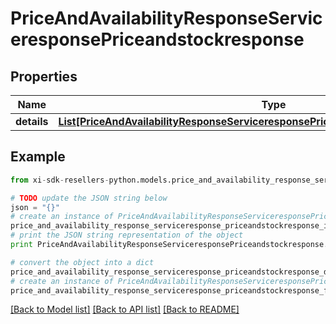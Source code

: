 # PriceAndAvailabilityResponseServiceresponsePriceandstockresponse


## Properties

Name | Type | Description | Notes
------------ | ------------- | ------------- | -------------
**details** | [**List[PriceAndAvailabilityResponseServiceresponsePriceandstockresponseDetailsInner]**](PriceAndAvailabilityResponseServiceresponsePriceandstockresponseDetailsInner.md) |  | [optional] 

## Example

```python
from xi-sdk-resellers-python.models.price_and_availability_response_serviceresponse_priceandstockresponse import PriceAndAvailabilityResponseServiceresponsePriceandstockresponse

# TODO update the JSON string below
json = "{}"
# create an instance of PriceAndAvailabilityResponseServiceresponsePriceandstockresponse from a JSON string
price_and_availability_response_serviceresponse_priceandstockresponse_instance = PriceAndAvailabilityResponseServiceresponsePriceandstockresponse.from_json(json)
# print the JSON string representation of the object
print PriceAndAvailabilityResponseServiceresponsePriceandstockresponse.to_json()

# convert the object into a dict
price_and_availability_response_serviceresponse_priceandstockresponse_dict = price_and_availability_response_serviceresponse_priceandstockresponse_instance.to_dict()
# create an instance of PriceAndAvailabilityResponseServiceresponsePriceandstockresponse from a dict
price_and_availability_response_serviceresponse_priceandstockresponse_form_dict = price_and_availability_response_serviceresponse_priceandstockresponse.from_dict(price_and_availability_response_serviceresponse_priceandstockresponse_dict)
```
[[Back to Model list]](../README.md#documentation-for-models) [[Back to API list]](../README.md#documentation-for-api-endpoints) [[Back to README]](../README.md)


